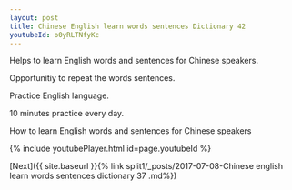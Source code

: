 ```yaml
---
layout: post
title: Chinese English learn words sentences Dictionary 42 
youtubeId: o0yRLTNfyKc
---
```

 
 
Helps to learn English words and sentences for Chinese speakers.

Opportunitiy to repeat the words sentences. 

Practice English language. 
 
10 minutes practice every day. 
 
How to learn English words and sentences for Chinese speakers 
 
{% include youtubePlayer.html id=page.youtubeId %}
 
 
[Next]({{ site.baseurl }}{% link  split1/_posts/2017-07-08-Chinese english learn words sentences dictionary 37 .md%})
 

